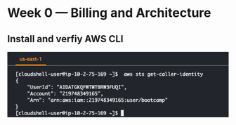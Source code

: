 # Week 0 — Billing and Architecture

## Install and verfiy AWS CLI

![AWS CLI](assets/week0-AWS-CLI.png)

